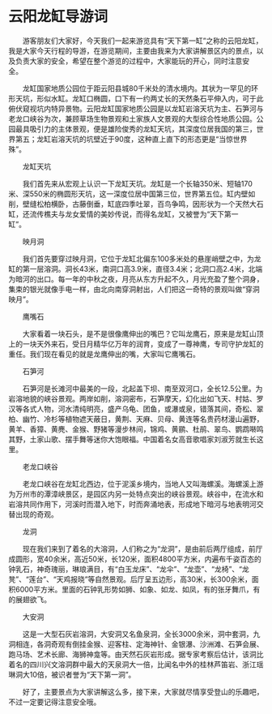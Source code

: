 # 云阳龙缸导游词  
&emsp;&emsp;游客朋友们大家好，今天我们一起来游览具有“天下第一缸”之称的云阳龙缸，我是大家今天行程的导游，在游览期间，主要由我来为大家讲解景区内的景点，以及负责大家的安全，希望在整个游览的过程中，大家能玩的开心，同时注意安全。&emsp;&emsp;  

&emsp;&emsp;龙缸国家地质公园位于距云阳县城80千米处的清水境内。其状为一罕见的环形天坑，形似水缸。龙缸口椭圆，口下有一约两丈长的天然条石平伸入内，可于此俯伏窥视坑内特异景物。云阳龙缸国家地质公园是以龙缸岩溶天坑为主、石笋河与老龙口峡谷为次，兼顾草场生物景观和土家族人文景观的大型综合性地质公园。公园最具吸引力的主体景观，便是雄险俊秀的龙缸天坑，其深度位居我国的第三，世界第五；龙缸岩溶天坑的坑壁近于90度，这种直上直下的形态更是“当惊世界殊”。&emsp;&emsp;  

&emsp;&emsp;龙缸天坑&emsp;&emsp;  

&emsp;&emsp;我们首先来从宏观上认识一下龙缸天坑。龙缸是一个长轴350米、短轴170米、深550米的椭圆形天坑，这一深度位居中国第三位，世界第五位。缸内壁如削，壁缝松柏横卧，古藤倒垂，缸底四季吐翠，百鸟争鸣，因形状为一个天然大石缸，还流传樵夫与龙女爱情的美妙传说，而得名龙缸，又被誉为“天下第一缸”。&emsp;&emsp;  

&emsp;&emsp;映月洞&emsp;&emsp;  

&emsp;&emsp;我们首先要穿过映月洞，它位于龙缸北偏东100多米处的悬崖峭壁之中，为龙缸的第一层溶洞。洞长43米，南洞口高3.9米，直径3.4米；北洞口高2.4米，北端为暗河的出口。每一年的中秋之夜，月亮从东方升起不久，月光充盈了整个洞身，集束的银光就像手电一样，由北向南穿洞射出，人们把这一奇特的景观叫做“穿洞映月”。&emsp;&emsp;  

&emsp;&emsp;鹰嘴石&emsp;&emsp;  

&emsp;&emsp;大家看着一块石头，是不是很像鹰伸出的嘴巴？它叫龙鹰石，原来是龙缸山顶上的一块天外来石，受日月精华亿万年的润育，变成了一尊神鹰，专司守护龙缸的重任。我们现在看见的就是龙鹰伸出的嘴，大家叫它鹰嘴石。&emsp;&emsp;  

&emsp;&emsp;石笋河&emsp;&emsp;  

&emsp;&emsp;石笋河是长滩河中最美的一段，北起盖下坝、南至双河口，全长12.5公里。为岩溶地貌的峡谷景观。两岸如削，溶洞密布，石笋摩天，幻化出如飞天、村姑、罗汉等各式人物，河水清纯明亮，盛产乌龟、团鱼，或瀑或泉，错落其间，奇松、翠柏、幽竹、冷杉等植物遮天蔽日，黄荆、天麻、贝母、黄连等名贵药材漫山遍野，黄羊、香獐、黄麂、金猴、野猪等漫步林间，锦鸡、黄鹂、杜鹃、翠鸟、鹦鹉啭鸣其野，土家山歌、摆手舞等迷你大饱眼福。中国着名女高音歌唱家刘淑芳就生长这里。&emsp;&emsp;  

&emsp;&emsp;老龙口峡谷&emsp;&emsp;  

&emsp;&emsp;老龙口峡谷在龙缸北西边，位于泥溪乡境内，当地人又叫海螺溪。海螺溪上游为万州市的潭漳峡景区，是园区内另一处特点突出的峡谷景观。峡谷中，在流水和岩溶共同作用下，河溪时而潜入地下，时而奔涌地表，形成地下暗河与地表明河交替出现的奇观。&emsp;&emsp;  

&emsp;&emsp;龙洞&emsp;&emsp;  

&emsp;&emsp;现在我们来到了着名的大溶洞，人们称之为“龙洞”，是由前后两厅组成，前厅成圆形，宽40余米，高近50米，长120米，面积4800平方米，内遍布千姿百态的钟乳石，神奇瑰丽，琳琅满目，有“白玉龙床”、“龙伞”、“龙壶”、“龙椅”、“龙凳”、“莲台”、“天鸡报晓”等自然景观。后厅呈五边形，高30米，长300余米，面积6000平方米。里面的石钟乳形势如狮、如象、如龙、如凤，有的张牙舞爪，有的展翅欲飞。&emsp;&emsp;  

&emsp;&emsp;大安洞&emsp;&emsp;  

&emsp;&emsp;这是一大型石灰岩溶洞，大安洞又名鱼泉洞，全长3000余米，洞中套洞，九洞相连，各洞奇观有倒挂金猴、迎客柱、定海神针、金银瀑、沙洲滩、石笋会展、跑马场、艺术长廊、海狮神龛等。由天然石灰岩形成。据专家考察后估计，该洞比着名的四川兴文溶洞群中最大的天泉洞大一倍，比闻名中外的桂林芦笛岩、浙江瑶琳洞大10倍，被识者誉为“天下第一洞”。&emsp;&emsp;  

&emsp;&emsp;好了，主要景点为大家讲解这么多，接下来，大家就尽情享受登山的乐趣吧，不过一定要记得注意安全哦。&emsp;&emsp;  

